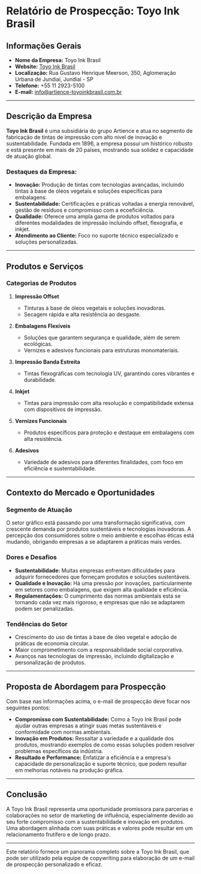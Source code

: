 # Relatório de Prospecção: Toyo Ink Brasil

## Informações Gerais
- **Nome da Empresa:** Toyo Ink Brasil
- **Website:** [Toyo Ink Brasil](http://www.artience-toyoinkbrasil.com.br)
- **Localização:** Rua Gustavo Henrique Meerson, 350, Aglomeração Urbana de Jundiaí, Jundiaí - SP
- **Telefone:** +55 11 2923-5100
- **E-mail:** info@artience-toyoinkbrasil.com.br

---

## Descrição da Empresa
**Toyo Ink Brasil** é uma subsidiária do grupo Artience e atua no segmento de fabricação de tintas de impressão com alto nível de inovação e sustentabilidade. Fundada em 1896, a empresa possui um histórico robusto e está presente em mais de 20 países, mostrando sua solidez e capacidade de atuação global.

### Destaques da Empresa:
- **Inovação:** Produção de tintas com tecnologias avançadas, incluindo tintas à base de óleos vegetais e soluções específicas para embalagens.
- **Sustentabilidade:** Certificações e práticas voltadas a energia renovável, gestão de resíduos e compromisso com a ecoeficiência.
- **Qualidade:** Oferece uma ampla gama de produtos voltados para diferentes modalidades de impressão incluindo offset, flexografia, e inkjet.
- **Atendimento ao Cliente:** Foco no suporte técnico especializado e soluções personalizadas.

---

## Produtos e Serviços

### Categorias de Produtos
1. **Impressão Offset**
   - Tinturas à base de óleos vegetais e soluções inovadoras.
   - Secagem rápida e alta resistência ao desgaste.
   
2. **Embalagens Flexíveis**
   - Soluções que garantem segurança e qualidade, além de serem ecológicas.
   - Vernizes e adesivos funcionais para estruturas monomateriais.

3. **Impressão Banda Estreita**
   - Tintas flexográficas com tecnologia UV, garantindo cores vibrantes e durabilidade.
   
4. **Inkjet**
   - Tintas para impressão com alta resolução e compatibilidade extensa com dispositivos de impressão.

5. **Vernizes Funcionais**
   - Produtos específicos para proteção e destaque em embalagens com alta resistência.

6. **Adesivos**
   - Variedade de adesivos para diferentes finalidades, com foco em eficiência e sustentabilidade.

---

## Contexto do Mercado e Oportunidades
### Segmento de Atuação
O setor gráfico está passando por uma transformação significativa, com crescente demanda por produtos sustentáveis e tecnologias inovadoras. A percepção dos consumidores sobre o meio ambiente e escolhas éticas está mudando, obrigando empresas a se adaptarem a práticas mais verdes.

### Dores e Desafios
- **Sustentabilidade:** Muitas empresas enfrentam dificuldades para adquirir fornecedores que forneçam produtos e soluções sustentáveis.
- **Qualidade e Inovação:** Há uma pressão por inovações, particularmente em setores como embalagens, que exigem alta qualidade e eficiência.
- **Regulamentações:** O cumprimento das normas ambientais está se tornando cada vez mais rigoroso, e empresas que não se adaptarem podem ser penalizadas.

### Tendências do Setor
- Crescimento do uso de tintas à base de óleo vegetal e adoção de práticas de economia circular.
- Maior comprometimento com a responsabilidade social corporativa.
- Avanços nas tecnologias de impressão, incluindo digitalização e personalização de produtos.

---

## Proposta de Abordagem para Prospecção
Com base nas informações acima, o e-mail de prospecção deve focar nos seguintes pontos:
- **Compromisso com Sustentabilidade:** Como a Toyo Ink Brasil pode ajudar outras empresas a atingir suas metas sustentáveis e conformidade com normas ambientais.
- **Inovação em Produtos:** Ressaltar a variedade e a qualidade dos produtos, mostrando exemplos de como essas soluções podem resolver problemas específicos da indústria.
- **Resultado e Performance:** Enfatizar a eficiência e a empresa's capacidade de personalização e suporte técnico, que podem resultar em melhorias notáveis na produção gráfica.

---

## Conclusão
A Toyo Ink Brasil representa uma oportunidade promissora para parcerias e colaborações no setor de marketing de influência, especialmente devido ao seu forte compromisso com a sustentabilidade e inovação em produtos. Uma abordagem alinhada com suas práticas e valores pode resultar em um relacionamento frutífero e de longo prazo.

---

Este relatório fornece um panorama completo sobre a Toyo Ink Brasil, que pode ser utilizado pela equipe de copywriting para elaboração de um e-mail de prospecção personalizado e eficaz.